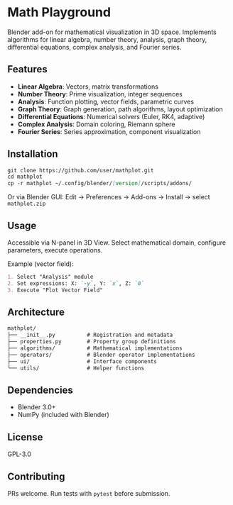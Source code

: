 # Math Playground

Blender add-on for mathematical visualization in 3D space. Implements algorithms for linear algebra, number theory, analysis, graph theory, differential equations, complex analysis, and Fourier series.

## Features

- **Linear Algebra**: Vectors, matrix transformations
- **Number Theory**: Prime visualization, integer sequences
- **Analysis**: Function plotting, vector fields, parametric curves
- **Graph Theory**: Graph generation, path algorithms, layout optimization
- **Differential Equations**: Numerical solvers (Euler, RK4, adaptive)
- **Complex Analysis**: Domain coloring, Riemann sphere
- **Fourier Series**: Series approximation, component visualization

## Installation

```md
git clone https://github.com/user/mathplot.git
cd mathplot
cp -r mathplot ~/.config/blender/[version]/scripts/addons/
```

Or via Blender GUI: Edit → Preferences → Add-ons → Install → select `mathplot.zip`

## Usage

Accessible via N-panel in 3D View. Select mathematical domain, configure parameters, execute operations.

Example (vector field):

```md
1. Select "Analysis" module
2. Set expressions: X: `-y`, Y: `x`, Z: `0`
3. Execute "Plot Vector Field"
```

## Architecture

```md
mathplot/
├── __init__.py          # Registration and metadata
├── properties.py        # Property group definitions
├── algorithms/          # Mathematical implementations
├── operators/           # Blender operator implementations
├── ui/                  # Interface components
└── utils/               # Helper functions
```

## Dependencies

- Blender 3.0+
- NumPy (included with Blender)

## License

GPL-3.0

## Contributing

PRs welcome. Run tests with `pytest` before submission.
